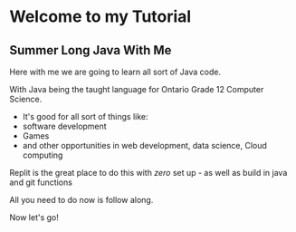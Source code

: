 # Welcome to my Tutorial

## Summer Long Java With Me

Here with me we are going to learn all sort of Java code.

With Java being the taught language for Ontario Grade 12 Computer Science.
- It's good for all sort of things like:
- software development
- Games
- and other opportunities in web development, data science, Cloud computing

Replit is the great place to do this with *zero* set up - as well as build in java and git functions

All you need to do now is follow along.

Now let's go!
